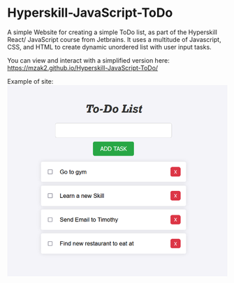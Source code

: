 # Hyperskill-JavaScript-ToDo
A simple Website for creating a simple ToDo list, as part of the Hyperskill React/ JavaScript course from Jetbrains.
It uses a multitude of Javascript, CSS, and HTML to create dynamic unordered list with user input tasks. 

You can view and interact with a simplified version here: <br>
https://mzak2.github.io/Hyperskill-JavaScript-ToDo/
<br>

Example of site:<br>
![](todo_image.PNG)
<br><br>
